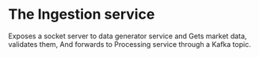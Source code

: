 # The Ingestion service

Exposes a socket server to data generator service and Gets market data, validates them, And forwards to Processing service through a Kafka topic. 